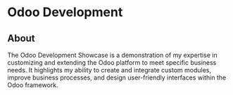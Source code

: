 # Odoo Development


## About 

The Odoo Development Showcase is a demonstration of my expertise in customizing and extending the Odoo platform to meet specific business needs. It highlights my ability to create and integrate custom modules, improve business processes, and design user-friendly interfaces within the Odoo framework.
